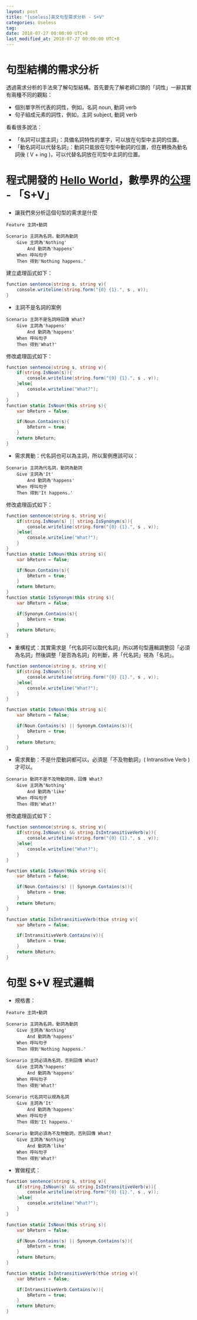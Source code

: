```yaml
---
layout: post
title: "[useless]英文句型需求分析 - S+V"
categories: Useless
tag: 
date: 2018-07-27 00:00:00 UTC+8 
last_modified_at: 2018-07-27 00:00:00 UTC+8 
---
```


# 句型結構的需求分析
透過需求分析的手法來了解句型結構。首先要先了解老師口頭的「詞性」一辭其實有兩種不同的觀點：
* 個別單字所代表的詞性，例如，名詞 noun, 動詞 verb 
* 句子組成元素的詞性，例如，主詞 subject, 動詞 verb 

看看很多說法：
* 「名詞可以當主詞」：具備名詞特性的單字，可以放在句型中主詞的位置。
* 「動名詞可以代替名詞」：動詞只能放在句型中動詞的位置，但在轉換為動名詞後 ( V + ing )，可以代替名詞放在司型中主詞的位置。

# 程式開發的 [Hello World](https://zh.wikipedia.org/wiki/Hello_World)，數學界的[公理](https://zh.wikipedia.org/wiki/%E5%85%AC%E7%90%86) - 「S+V」


* 讓我們來分析這個句型的需求是什麼
```
Feature 主詞+動詞

Scenario 主詞為名詞，動詞為動詞
    Give 主詞為'Nothing' 
        And 動詞為'happens'
    When 呼叫句子
    Then 得到'Nothing happens.'    
```

建立處理函式如下：

```csharp
function sentence(string s, string v){
    console.writeline(string.form("{0} {1}.", s , v));
}
```

* 主詞不是名詞的案例
```
Scenario 主詞不是名詞時回傳 What?
    Give 主詞為'happens' 
        And 動詞為'happens'
    When 呼叫句子
    Then 得到'What?'    
```

修改處理函式如下：

```csharp
function sentence(string s, string v){
    if(string.IsNoun(s)){
        console.writeline(string.form("{0} {1}.", s , v));
    }else{
        console.writeline("What?");
    }
}
function static IsNoun(this string s){
    var bReturn = false;

    if(Noun.Contains(s){
        bReturn = true;
    }
    return bReturn;
}
```


* 需求異動：代名詞也可以為主詞，所以案例應該可以：
```
Scenario 主詞為代名詞，動詞為動詞
    Give 主詞為'It' 
        And 動詞為'happens'
    When 呼叫句子
    Then 得到'It happens.'    
```

修改處理函式如下：

```csharp
function sentence(string s, string v){
    if(string.IsNoun(s) || string.IsSynonym(s)){
        console.writeline(string.form("{0} {1}.", s , v));
    }else{
        console.writeline("What?");
    }
}
function static IsNoun(this string s){
    var bReturn = false;

    if(Noun.Contains(s){
        bReturn = true;
    }
    return bReturn;
}
function static IsSynonym(this string s){
    var bReturn = false;

    if(Synonym.Contains(s){
        bReturn = true;
    }
    return bReturn;
}
```

* 重構程式：其實需求是「代名詞可以取代名詞」所以將句型邏輯調整回「必須為名詞」然後調整「是否為名詞」的判斷，將「代名詞」視為「名詞」。

```csharp
function sentence(string s, string v){
    if(string.IsNoun(s)){
        console.writeline(string.form("{0} {1}.", s , v));
    }else{
        console.writeline("What?");
    }
}

function static IsNoun(this string s){
    var bReturn = false;

    if(Noun.Contains(s) || Synonym.Contains(s)){
        bReturn = true;
    }
    return bReturn;
}
```

* 需求異動：不是什麼動詞都可以，必須是「不及物動詞」( Intransitive Verb ) 才可以。
```
Scenario 動詞不是不及物動詞時，回傳 What?
    Give 主詞為'Nothing' 
        And 動詞為'like'
    When 呼叫句子
    Then 得到'What?'    
```

修改處理函式如下：

```csharp
function sentence(string s, string v){
    if(string.IsNoun(s) && string.IsIntransitiveVerb(v)){
        console.writeline(string.form("{0} {1}.", s , v));
    }else{
        console.writeline("What?");
    }
}

function static IsNoun(this string s){
    var bReturn = false;

    if(Noun.Contains(s) || Synonym.Contains(s)){
        bReturn = true;
    }
    return bReturn;
}

function static IsIntransitiveVerb(thie string v){
    var bReturn = false;

    if(IntransitiveVerb.Contains(v)){
        bReturn = true;
    }
    return bReturn;
}
```
# 句型 S+V 程式邏輯

* 規格書：

```
Feature 主詞+動詞

Scenario 主詞為名詞，動詞為動詞
    Give 主詞為'Nothing' 
        And 動詞為'happens'
    When 呼叫句子
    Then 得到'Nothing happens.'    

Scenario 主詞必須為名詞，否則回傳 What?
    Give 主詞為'happens' 
        And 動詞為'happens'
    When 呼叫句子
    Then 得到'What?'   

Scenario 代名詞可以視為名詞
    Give 主詞為'It' 
        And 動詞為'happens'
    When 呼叫句子
    Then 得到'It happens.'   

Scenario 動詞必須為不及物動詞，否則回傳 What?
    Give 主詞為'Nothing' 
        And 動詞為'like'
    When 呼叫句子
    Then 得到'What?'  
```

* 實做程式：
```csharp
function sentence(string s, string v){
    if(string.IsNoun(s) && string.IsIntransitiveVerb(v)){
        console.writeline(string.form("{0} {1}.", s , v));
    }else{
        console.writeline("What?");
    }
}

function static IsNoun(this string s){
    var bReturn = false;

    if(Noun.Contains(s) || Synonym.Contains(s)){
        bReturn = true;
    }
    return bReturn;
}

function static IsIntransitiveVerb(thie string v){
    var bReturn = false;

    if(IntransitiveVerb.Contains(v)){
        bReturn = true;
    }
    return bReturn;
}
```
